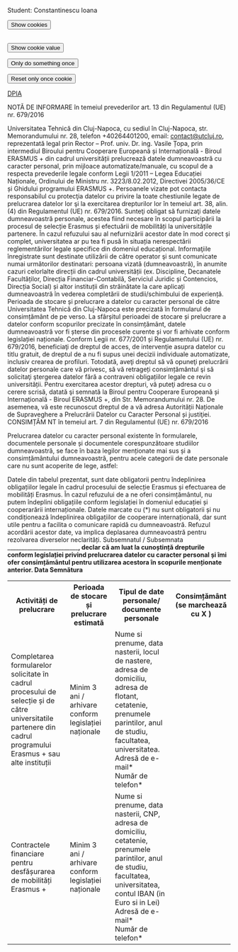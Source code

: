 Student: Constantinescu Ioana <br>

<script> document.cookie = "session: GDPR";
  document.cookie = "collecting data...";
  function alertCookie() { alert(document.cookie); } </script>
 <button onclick="alertCookie()">Show cookies</button>
 <br><br>
 
 <script> document.cookie = "test1=Hello";
  document.cookie = "test2=World";
  const cookieValue = document.cookie
  .split('; ')
  .find(row => row.startsWith('test2='))
  .split('=')[1];
   function alertCookieValue() {
     alert(cookieValue);}</script>
 <button onclick="alertCookieValue()">Show cookie value</button>
 
 <script>
  function doOnce() {
  if (!document.cookie.split('; ').find(row => row.startsWith('doSomethingOnlyOnce'))) {
    alert("Do something here!");
    document.cookie = "doSomethingOnlyOnce=true; expires=Fri, 31 Dec 9999 23:59:59 GMT";
  }} </script>
<button onclick="doOnce()">Only do something once</button>

<script>
function resetOnce() {
  document.cookie = "doSomethingOnlyOnce=; expires=Thu, 01 Jan 1970 00:00:00 GMT";}</script>
 <button onclick="resetOnce()">Reset only once cookie</button> 

<a href='https://didatec-my.sharepoint.com/:w:/r/personal/constantinescu_ge_io_utcluj_didatec_ro/_layouts/15/Doc.aspx?sourcedoc=%7B3B1D8511-284A-4B5A-9428-51F10D17108A%7D&file=DPIA_CI.docx&action=default&mobileredirect=true&ct=1624308515409&wdOrigin=OFFICECOM-WEB.MAIN.OTHER&cid=8153d7f5-bfec-4cd9-9220-60ff9354c80a'> DPIA </a>


NOTĂ DE INFORMARE
 în temeiul prevederilor
 art. 13 din Regulamentul (UE) nr. 679/2016 

Universitatea Tehnică din Cluj-Napoca, cu sediul în Cluj-Napoca, str. Memorandumului nr. 28, telefon +40264401200, email: contact@utcluj.ro, reprezentată legal prin Rector – Prof. univ. Dr. ing. Vasile Țopa, prin intermediul Biroului pentru Cooperare Europeană și Internațională - Biroul ERASMUS + din cadrul universității prelucrează datele dumneavoastră cu caracter personal, prin mijloace automatizate/manuale, cu scopul de a respecta prevederile legale conform Legii 1/2011 – Legea Educației Naționale, Ordinului de Ministru nr. 3223/8.02.2012, Directivei 2005/36/CE și Ghidului programului ERASMUS +. Persoanele vizate pot contacta responsabilul cu protecţia datelor cu privire la toate chestiunile legate de prelucrarea datelor lor şi la exercitarea drepturilor lor în temeiul art. 38, alin. (4) din Regulamentul (UE) nr. 679/2016. Sunteţi obligat să furnizaţi datele dumneavoastră personale, acestea fiind necesare în scopul participării la procesul de selecție Erasmus și efectuării de mobilități la universitățile partenere. În cazul refuzului sau al nefurnizării acestor date în mod corect și complet, universitatea ar pu tea fi pusă în situația nerespectării reglementărilor legale specifice din domeniul educațional. Informaţiile înregistrate sunt destinate utilizării de către operator şi sunt comunicate numai următorilor destinatari: persoana vizată (dumneavoastră), în anumite cazuri celorlalte direcții din cadrul universității (ex. Discipline, Decanatele Facultăților, Direcția Financiar-Contabilă, Serviciul Juridic și Contencios, Direcția Social) și altor instituții din străinătate la care aplicați dumneavoastră în vederea completării de studii/schimbului de experiență. Perioada de stocare și prelucrare a datelor cu caracter personal de către Universitatea Tehnică din Cluj-Napoca este precizată în formularul de consimțământ de pe verso. La sfârșitul perioadei de stocare și prelucrare a datelor conform scopurilor precizate în consimțământ, datele dumneavoastră vor fi șterse din procesele curente și vor fi arhivate conform legislației naționale. Conform Legii nr. 677/2001 și Regulamentului (UE) nr. 679/2016, beneficiaţi de dreptul de acces, de intervenţie asupra datelor cu titlu gratuit, de dreptul de a nu fi supus unei decizii individuale automatizate, inclusiv crearea de profiluri. Totodată, aveţi dreptul să vă opuneţi prelucrării datelor personale care vă privesc, să vă retrageți consimțământul şi să solicitaţi ştergerea datelor fără a contraveni obligațiilor legale ce revin universității. Pentru exercitarea acestor drepturi, vă puteţi adresa cu o cerere scrisă, datată şi semnată la Biroul pentru Cooperare Europeană și Internațională - Biroul ERASMUS +, din Str. Memorandumului nr. 28. De asemenea, vă este recunoscut dreptul de a vă adresa Autorității Naționale de Supraveghere a Prelucrării Datelor cu Caracter Personal și justiţiei.
 CONSIMȚĂM NT 
în temeiul 
art. 7 din Regulamentul (UE) nr. 679/2016 

Prelucrarea datelor cu caracter personal existente în formularele, documentele personale și documentele corespunzătoare studiilor dumneavoastră, se face în baza legilor menționate mai sus și a consimțământului dumneavoastră, pentru acele categorii de date personale care nu sunt acoperite de lege, astfel: 
<table>
<tr>
  <th>  Activități de prelucrare </th>
  <th> Perioada de stocare și prelucrare estimată </th>
  <th> Tipul de date personale/ documente personale </th>
  <th> Consimțământ (se marchează cu X ) </th>
</tr>
<tr>
  <td>Completarea formularelor solicitate în cadrul procesului de selecție și de către universitatile partenere din cadrul programului Erasmus + sau alte instituții</td>
  <td>Minim 3 ani / arhivare conform legislației naționale </td>
  <td>Nume si prenume, data nasterii, locul de nastere, adresa de domiciliu, adresa de flotant, cetatenie, prenumele parintilor, anul de studiu, facultatea, universitatea. <br>
Adresă de e-mail* <br>
Număr de telefon*
  </td>
</tr>
<tr>
  <td> Contractele financiare pentru desfășurarea de mobilități Erasmus + </td>
  <td>Minim 3 ani / arhivare conform legislației naționale</td>
  <td>Nume si prenume, data nasterii, CNP, adresa de domiciliu, cetatenie, prenumele parintilor, anul de studiu, facultatea, universitatea, contul IBAN (in Euro si in Lei)
<br>
Adresă de e-mail*
    <br>
Număr de telefon* 
</td>
</tr>

Datele din tabelul prezentat, sunt date obligatorii pentru îndeplinirea obligațiilor legale în cadrul procesului de selecție Erasmus și efectuarea de mobilități Erasmus. În cazul refuzului de a ne oferi consimțământul, nu putem îndeplini obligațiile conform legislației în domeniul educației și cooperarării internaționale.
 Datele marcate cu (*) nu sunt obligatorii și nu condiționează îndeplinirea obligațiilor de cooperare internațională, dar sunt utile pentru a facilita o comunicare rapidă cu dumneavoastră. Refuzul acordării acestor date, va implica deplasarea dumneavoastră pentru rezolvarea diverselor neclarități.
 Subsemnatul / Subsemnata _________________________________________________, declar că am luat la cunoștință drepturile conform legislației privind prelucrarea datelor cu caracter personal și îmi ofer consimțământul pentru utilizarea acestora în scopurile menționate anterior. 
Data____________ 					Semnătura____________

